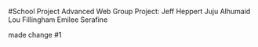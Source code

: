 #School Project
Advanced Web Group Project:
Jeff Heppert
Juju Alhumaid
Lou Fillingham
Emilee Serafine

made change #1